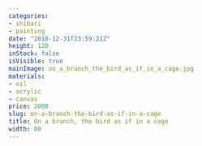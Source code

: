 ```yaml
---
categories:
- shibari
- painting
date: "2018-12-31T23:59:21Z"
height: 120
inStock: false
isVisible: true
mainImage: on_a_branch_the_bird_as_if_in_a_cage.jpg
materials:
- oil
- acrylic
- canvas
price: 2000
slug: on-a-branch-the-bird-as-if-in-a-cage
title: On a branch, the bird as if in a cage
width: 80
---
```


